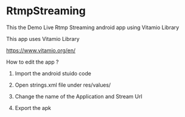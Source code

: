 # RtmpStreaming
This the Demo Live Rtmp Streaming android app using Vitamio Library

This app uses Vitamio Library

https://www.vitamio.org/en/

How to edit the app ?

1) Import the android stuido code 

2) Open strings.xml file under res/values/

3)  Change the name of the Application and Stream Url

4) Export the apk 
